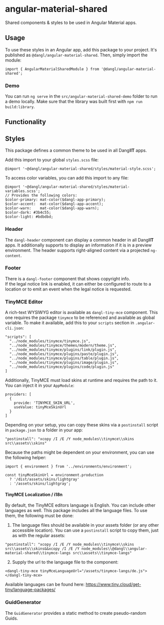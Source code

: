 # angular-material-shared
Shared components & styles to be used in Angular Material apps.  

## Usage

To use these styles in an Angular app, add this package to your project. It's published as `@dangl/angular-material-shared`.
Then, simply import the module:

    import { AngularMaterialSharedModule } from '@dangl/angular-material-shared';

### Demo

You can run `ng serve` in the `src/angular-material-shared-demo` folder to run a
demo locally. Make sure that the library was built first with `npm run build:library`.

## Functionality

## Styles

This package defines a common theme to be used in all Dangl**IT** apps.

Add this import to your global `styles.scss` file:

    @import '~@dangl/angular-material-shared/styles/material-style.scss';

To access color variables, you can add this import to any file:

    @import '~@dangl/angular-material-shared/styles/material-variables.scss';
    // Provides the following colors:
    $color-primary: mat-color($dangl-app-primary);
    $color-accent:  mat-color($dangl-app-accent);
    $color-warn:    mat-color($dangl-app-warn);
    $color-dark: #3b4c55;
    $color-light: #bdbdbd;

### Header

The `dangl-header` component can display a common header in all Dangl**IT** apps. It additionally supports to display an information if it is in a preview environment. The header supports right-aligned content via a projected `ng-content`.

### Footer

There is a `dangl-footer` component that shows copyright info.  
If the legal notice link is enabled, it can either be configured to route to a location or to emit an event when the legal notice is requested.

### TinyMCE Editor

A rich-text WYSIWYG editor is available as `dangl-tiny-mce` component. This one requires the package `tinymce` to be referenced and available as global variable. To make it available, add this to your `scripts` section in `.angular-cli.json`:

    "scripts": [
      "../node_modules/tinymce/tinymce.js",
      "../node_modules/tinymce/themes/modern/theme.js",
      "../node_modules/tinymce/plugins/link/plugin.js",
      "../node_modules/tinymce/plugins/paste/plugin.js",
      "../node_modules/tinymce/plugins/table/plugin.js",
      "../node_modules/tinymce/plugins/image/plugin.js",
      "../node_modules/tinymce/plugins/code/plugin.js"
    ]

Additionally, TinyMCE must load skins at runtime and requires the path to it. You can inject it in your `AppModule`:

    providers: [
      {
        provide: 'TINYMCE_SKIN_URL',
        useValue: tinyMceSkinUrl
      }
    ]

Depending on your setup, you can copy these skins via a `postinstall` script in `package.json` to a folder in your app:

    "postinstall": "xcopy /I /E /Y node_modules\\tinymce\\skins src\\assets\\skins"

Because the paths might be dependent on your environment, you can use the following helper:

    import { environment } from '../environments/environment';

    const tinyMceSkinUrl = environment.production
      ? '/dist/assets/skins/lightgray'
      : '/assets/skins/lightgray';

#### TinyMCE Localization / i18n

By default, the TinyMCE editors language is English. You can include other languages as well. This package includes all the language files. To use them, the following must be done:

  1. The language files should be available in your assets folder (or any other accessible location). You can use a `postinstall` script to copy them, just as with the regular assets:  

    "postinstall": "xcopy /I /E /Y node_modules\\tinymce\\skins src\\assets\\skins&&xcopy /I /E /Y node_modules\\@dangl\\angular-material-shared\\tinymce-langs src\\assets\\tinymce-langs"

  2. Supply the url to the language file to the component:

    <dangl-tiny-mce tinyMceLanguageUrl="/assets/tinymce-langs/de.js"></dangl-tiny-mce>

Available languages can be found here: https://www.tiny.cloud/get-tiny/language-packages/

### GuidGenerator

The `GuidGenerator` provides a static method to create pseudo-random Guids.
